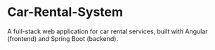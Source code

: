 # Car-Rental-System
A full-stack web application for car rental services, built with Angular (frontend) and Spring Boot (backend).
